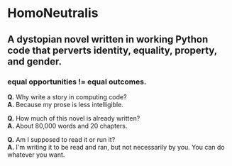 # HomoNeutralis

## A dystopian novel written in working Python code that perverts identity, equality, property, and gender.

### equal opportunities != equal outcomes.

**Q.** Why write a story in computing code?  
**A.** Because my prose is less intelligible.

**Q.** How much of this novel is already written?  
**A.** About 80,000 words and 20 chapters.

**Q.** Am I supposed to read it or run it?  
**A.** I'm writing it to be read and ran, but not necessarily by you. You can do whatever you want.
